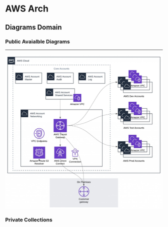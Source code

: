 # AWS Arch
## Diagrams Domain

### Public Avaialble Diagrams  
---
![MultiAccount](diag-0001.jfif)
### Private Collections

